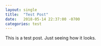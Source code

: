 ```yaml
---
layout: single
title:  "Test Post"
date:   2018-05-14 22:37:00 -0700
categories: test
---
```

This is a test post. Just seeing how it looks.
